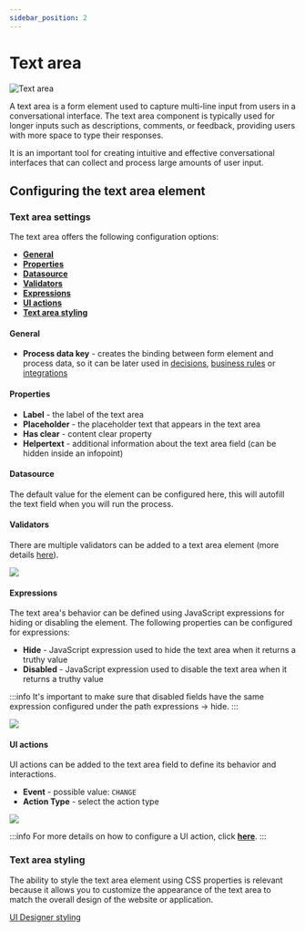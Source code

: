 ```yaml
---
sidebar_position: 2
---
```


# Text area

![Text area](https://s3.eu-west-1.amazonaws.com/docx.flowx.ai/release34/text_area.png)

A text area is a form element used to capture multi-line input from users in a conversational interface. The text area component is typically used for longer inputs such as descriptions, comments, or feedback, providing users with more space to type their responses. 

It is an important tool for creating intuitive and effective conversational interfaces that can collect and process large amounts of user input.

## Configuring the text area element

### Text area settings

The text area offers the following configuration options:

- [**General**](#general)
- [**Properties**](#properties)
- [**Datasource**](#datasource)
- [**Validators**](#validators)
- [**Expressions**](#expressions)
- [**UI actions**](#ui-actions)
- [**Text area styling**](#text-area-styling)

#### General
   
* **Process data key** - creates the binding between form element and process data, so it can be later used in [decisions](../../../node/exclusive-gateway-node.md), [business rules](../../../actions/) or [integrations](../../../node/message-send-received-task-node.md#from-integration)

#### Properties

* **Label** - the label of the text area
* **Placeholder** - the placeholder text that appears in the text area
* **Has clear** - content clear property
* **Helpertext** - additional information about the text area field (can be hidden inside an infopoint)

#### Datasource

The default value for the element can be configured here, this will autofill the text field when you will run the process.

#### Validators

There are multiple validators can be added to a text area element (more details [here](../../validators.md)).

![](https://s3.eu-west-1.amazonaws.com/docx.flowx.ai/building-blocks/ui-designer/text_area_props.png)

#### Expressions  

The text area's behavior can be defined using JavaScript expressions for hiding or disabling the element. The following properties can be configured for expressions:
   
* **Hide** - JavaScript expression used to hide the text area when it returns a truthy value
* **Disabled** - JavaScript expression used to disable the text area when it returns a truthy value

:::info
It's important to make sure that disabled fields have the same expression configured under the path expressions → hide.
:::

![](https://s3.eu-west-1.amazonaws.com/docx.flowx.ai/release34/text_area_props2.png)

#### UI actions

UI actions can be added to the text area field to define its behavior and interactions.

* **Event** - possible value: `CHANGE`
* **Action Type** - select the action type

![](https://s3.eu-west-1.amazonaws.com/docx.flowx.ai/building-blocks/ui-designer/text_area_props1.png)

:::info
For more details on how to configure a UI action, click [**here**](../../ui-actions).
:::

### Text area styling

The ability to style the text area element using CSS properties is relevant because it allows you to customize the appearance of the text area to match the overall design of the website or application.

[UI Designer styling](../../#styling)


